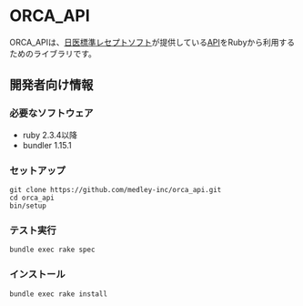 # ORCA_API

ORCA_APIは、[日医標準レセプトソフト](https://www.orca.med.or.jp/receipt/)が提供している[API](https://www.orca.med.or.jp/receipt/tec/api/)をRubyから利用するためのライブラリです。

## 開発者向け情報

### 必要なソフトウェア

 * ruby 2.3.4以降
 * bundler 1.15.1

### セットアップ

```shell
git clone https://github.com/medley-inc/orca_api.git
cd orca_api
bin/setup
```

### テスト実行

```shell
bundle exec rake spec
```

### インストール

```shell
bundle exec rake install
```
